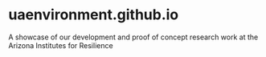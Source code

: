 # uaenvironment.github.io
A showcase of our development and proof of concept research work at the Arizona Institutes for Resilience

